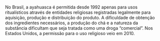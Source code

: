 No Brasil, a ayahuasca é permitida desde 1992 apenas para usos ritualísticos através de entidades religiosas registradas legalmente para aquisição, produção e distribuição do produto. A dificuldade de obtenção dos ingredientes necessários, a produção do chá e a natureza da substância dificultam que seja tratada como uma droga “comercial”. Nos Estados Unidos, a permissão para o uso religioso veio em 2010.